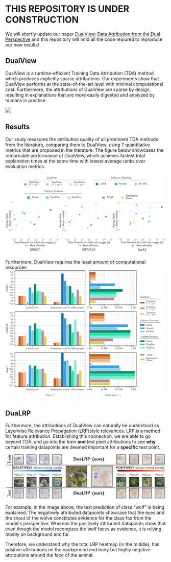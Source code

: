 # THIS REPOSITORY IS UNDER CONSTRUCTION

We will shortly update our paper [DualView: Data Attribution from the Dual Perspective](https://arxiv.org/abs/2402.12118) and this repository will hold all the code reqiured to reproduce our new results!

## DualView

DualView is a runtime-efficient Training Data Atrribution (TDA) method which produces explicitly sparse attributions. Our experiments show that DualView performs at the state-of-the-art level with minimal computational cost. Furthermore, the attributions of DualView are sparse by design, resulting in explanations that are more easily digested and analyzed by humans in practice.

![](img/fig1.png)

## Results

Our study measures the attribution quality of all prominent TDA methods from the literature, comparing them to DualView, using 7 quantitative metrics that are proposed in the literature. The figure below showcases the remarkable performance of DualView, which achieves fastest total explanation times at the same time with lowest average ranks over evaluation metrics.

![](img/runtime_vs_rank.png)

Furthermore, DualView requires the least amount of computational resources:
![](img/resources.png)

## DuaLRP

Furthermore, the attributions of DualView can naturally be understood as Layerwise Relevance Propagation (LRP)style relevances. LRP is a method for feature attribution. Establishing this connection, we are able to go beyond TDA, and go into the train **and** test pixel attributions to see **why** certain training datapoints are deemed important for a **specific** test point.

![](img/AWA_0.png)

For example, in the image above, the test prediction of class "wolf" is being explained. The negatively attributed datapoints showcase that the eyes and the snout of the wolve constitutes evidence for the class fox from the model's perspective. Whereas the positively attributed datapoints show that even though the model recongizes the wolf faces as evidence, it is relying mostly on background and fur.

Therefore, we understand why the total LRP heatmap (in the middle), has positive attributions on the background and body but highly negative attributions around the face of the animal.
